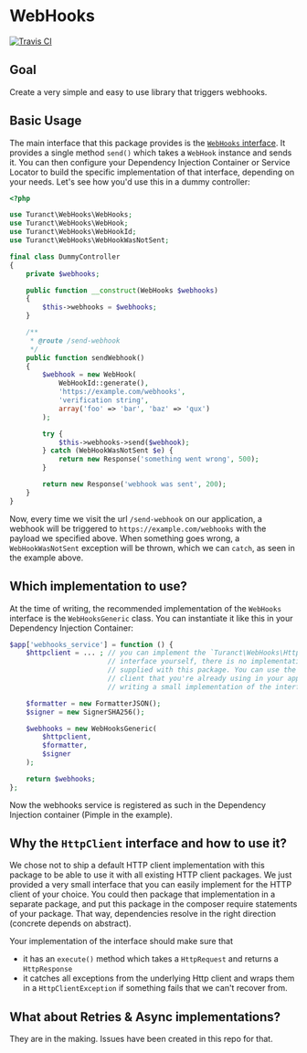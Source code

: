 # WebHooks

[![Travis CI](https://api.travis-ci.org/turanct/webhooks.svg?branch=master)](https://travis-ci.org/turanct/webhooks)


## Goal

Create a very simple and easy to use library that triggers webhooks.


## Basic Usage

The main interface that this package provides is the [`WebHooks` interface](/src/WebHooks.php). It provides a single method `send()` which takes a `WebHook` instance and sends it. You can then configure your Dependency Injection Container or Service Locator to build the specific implementation of that interface, depending on your needs. Let's see how you'd use this in a dummy controller:

```php
<?php

use Turanct\WebHooks\WebHooks;
use Turanct\WebHooks\WebHook;
use Turanct\WebHooks\WebHookId;
use Turanct\WebHooks\WebHookWasNotSent;

final class DummyController
{
    private $webhooks;

    public function __construct(WebHooks $webhooks)
    {
        $this->webhooks = $webhooks;
    }

    /**
     * @route /send-webhook
     */
    public function sendWebhook()
    {
        $webhook = new WebHook(
            WebHookId::generate(),
            'https://example.com/webhooks',
            'verification string',
            array('foo' => 'bar', 'baz' => 'qux')
        );

        try {
            $this->webhooks->send($webhook);
        } catch (WebHookWasNotSent $e) {
            return new Response('something went wrong', 500);
        }

        return new Response('webhook was sent', 200);
    }
}
```

Now, every time we visit the url `/send-webhook` on our application, a webhook will be triggered to `https://example.com/webhooks` with the payload we specified above. When something goes wrong, a `WebHookWasNotSent` exception will be thrown, which we can `catch`, as seen in the example above.


## Which implementation to use?

At the time of writing, the recommended implementation of the `WebHooks` interface is the `WebHooksGeneric` class. You can instantiate it like this in your Dependency Injection Container:

```php
$app['webhooks_service'] = function () {
    $httpclient = ... ; // you can implement the `Turanct\WebHooks\HttpClient`
                        // interface yourself, there is no implementation
                        // supplied with this package. You can use the HTTP
                        // client that you're already using in your app by
                        // writing a small implementation of the interface.

    $formatter = new FormatterJSON();
    $signer = new SignerSHA256();

    $webhooks = new WebHooksGeneric(
        $httpclient,
        $formatter,
        $signer
    );

    return $webhooks;
};
```

Now the webhooks service is registered as such in the Dependency Injection container (Pimple in the example).


## Why the `HttpClient` interface and how to use it?

We chose not to ship a default HTTP client implementation with this package to be able to use it with all existing HTTP client packages. We just provided a very small interface that you can easily implement for the HTTP client of your choice. You could then package that implementation in a separate package, and put this package in the composer require statements of your package. That way, dependencies resolve in the right direction (concrete depends on abstract).

Your implementation of the interface should make sure that

- it has an `execute()` method which takes a `HttpRequest` and returns a `HttpResponse`
- it catches all exceptions from the underlying Http client and wraps them in a `HttpClientException` if something fails that we can't recover from.


## What about Retries & Async implementations?

They are in the making. Issues have been created in this repo for that.
